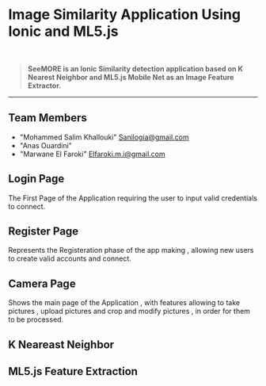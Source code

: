 # Image Similarity Application Using Ionic and ML5.js
<br />
<blockquote>
  <b>SeeMORE is an Ionic Similarity detection application based on K Nearest Neighbor and ML5.js Mobile Net as an Image Feature Extractor.</b>
</blockquote>
<hr>

## Team Members

* "Mohammed Salim Khallouki" Sanilogia@gmail.com
* "Anas Ouardini"           
* "Marwane El Faroki"       Elfaroki.m.i@gmail.com

## Login Page
The First Page of the Application requiring the user to input valid credentials to connect.


## Register Page
Represents the Registeration phase of the app making , allowing new users to create valid accounts and connect.

## Camera Page
Shows the main page of the Application , with features allowing to take pictures , upload pictures and crop and modify pictures , in order for them to be processed.

## K Neareast Neighbor

## ML5.js Feature Extraction
